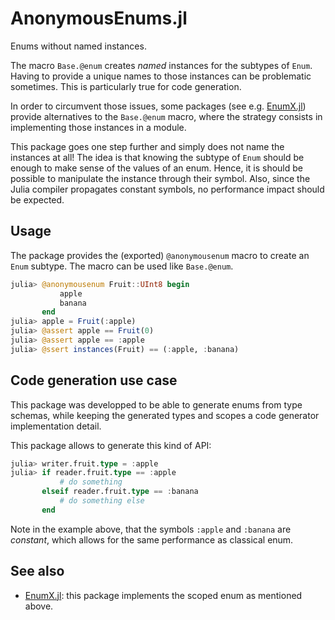 # AnonymousEnums.jl

Enums without named instances.

The macro `Base.@enum` creates _named_ instances for the subtypes of `Enum`.
Having to provide a unique names to those instances can be problematic sometimes.
This is particularly true for code generation.

In order to circumvent those issues, some packages (see e.g. [EnumX.jl](https://github.com/fredrikekre/EnumX.jl))
provide alternatives to the `Base.@enum` macro,
where the strategy consists in implementing those instances in
a module.

This package goes one step further and simply does not name the instances at all!
The idea is that knowing the subtype of `Enum` should be enough to make sense of the values
of an enum.
Hence, it is should be possible to manipulate the instance through their symbol.
Also, since the Julia compiler propagates constant symbols, no performance impact
should be expected.

## Usage

The package provides the (exported) `@anonymousenum` macro to create an `Enum` subtype.
The macro can be used like `Base.@enum`.

```julia
julia> @anonymousenum Fruit::UInt8 begin
           apple
           banana
       end
julia> apple = Fruit(:apple)
julia> @assert apple == Fruit(0)
julia> @assert apple == :apple
julia> @ssert instances(Fruit) == (:apple, :banana)
```

## Code generation use case

This package was developped to be able to generate enums from type schemas,
while keeping the generated types and scopes a code generator implementation detail.

This package allows to generate this kind of API:
```julia
julia> writer.fruit.type = :apple
julia> if reader.fruit.type == :apple
           # do something
       elseif reader.fruit.type == :banana
           # do something else
       end
```
Note in the example above, that the symbols `:apple` and `:banana` are
_constant_, which allows for the same performance as classical enum.

## See also

- [EnumX.jl](https://github.com/fredrikekre/EnumX.jl): this package implements
the scoped enum as mentioned above.
